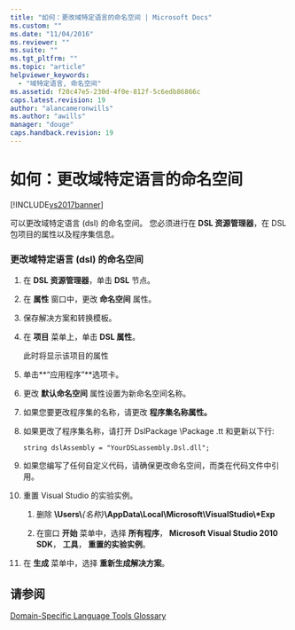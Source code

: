 ```yaml
---
title: "如何：更改域特定语言的命名空间 | Microsoft Docs"
ms.custom: ""
ms.date: "11/04/2016"
ms.reviewer: ""
ms.suite: ""
ms.tgt_pltfrm: ""
ms.topic: "article"
helpviewer_keywords: 
  - "域特定语言, 命名空间"
ms.assetid: f20c47e5-230d-4f0e-812f-5c6edb86866c
caps.latest.revision: 19
author: "alancameronwills"
ms.author: "awills"
manager: "douge"
caps.handback.revision: 19
---
```

# 如何：更改域特定语言的命名空间
[!INCLUDE[vs2017banner](../code-quality/includes/vs2017banner.md)]

可以更改域特定语言 \(dsl\) 的命名空间。  您必须进行在 **DSL 资源管理器**，在 DSL 包项目的属性以及程序集信息。  
  
### 更改域特定语言 \(dsl\) 的命名空间  
  
1.  在 **DSL 资源管理器**，单击 **DSL** 节点。  
  
2.  在 **属性** 窗口中，更改 **命名空间** 属性。  
  
3.  保存解决方案和转换模板。  
  
4.  在 **项目** 菜单上，单击 **DSL 属性**。  
  
     此时将显示该项目的属性  
  
5.  单击**“应用程序”**选项卡。  
  
6.  更改 **默认命名空间** 属性设置为新命名空间名称。  
  
7.  如果您要更改程序集的名称，请更改 **程序集名称属性。**  
  
8.  如果更改了程序集名称，请打开 DslPackage \\Package .tt 和更新以下行:  
  
     `string dslAssembly = "YourDSLassembly.Dsl.dll";`  
  
9. 如果您编写了任何自定义代码，请确保更改命名空间，而类在代码文件中引用。  
  
10. 重置 Visual Studio 的实验实例。  
  
    1.  删除 **\\Users\\***{名称}***\\AppData\\Local\\Microsoft\\VisualStudio\\\*Exp**  
  
    2.  在窗口 **开始** 菜单中，选择 **所有程序**， **Microsoft Visual Studio 2010 SDK**， **工具**， **重置的实验实例**。  
  
11. 在 **生成** 菜单中，选择 **重新生成解决方案**。  
  
## 请参阅  
 [Domain\-Specific Language Tools Glossary](http://msdn.microsoft.com/zh-cn/ca5e84cb-a315-465c-be24-76aa3df276aa)
